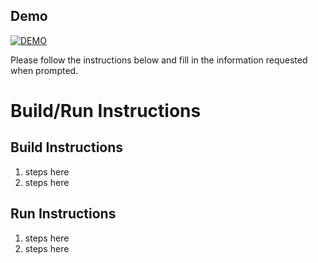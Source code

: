 
## Demo
[![DEMO](https://img.youtu.be/cAqIqHLNxvw.jpg)](https://www.youtube.com/watch?v=cAqIqHLNxvw) 

Please follow the instructions below and fill in the information requested when prompted.


# Build/Run Instructions

## Build Instructions
1. steps here
2. steps here

## Run Instructions
1. steps here
2. steps here 
